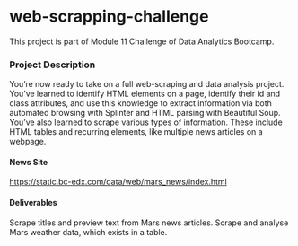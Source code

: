 # web-scrapping-challenge

This project is part of Module 11 Challenge of Data Analytics Bootcamp. 

### Project Description

You’re now ready to take on a full web-scraping and data analysis project. You’ve learned to identify HTML elements on a page, identify their id and class attributes, and use this knowledge to extract information via both automated browsing with Splinter and HTML parsing with Beautiful Soup. You’ve also learned to scrape various types of information. These include HTML tables and recurring elements, like multiple news articles on a webpage.

#### News Site
https://static.bc-edx.com/data/web/mars_news/index.html 

#### Deliverables
Scrape titles and preview text from Mars news articles. 
Scrape and analyse Mars weather data, which exists in a table. 
